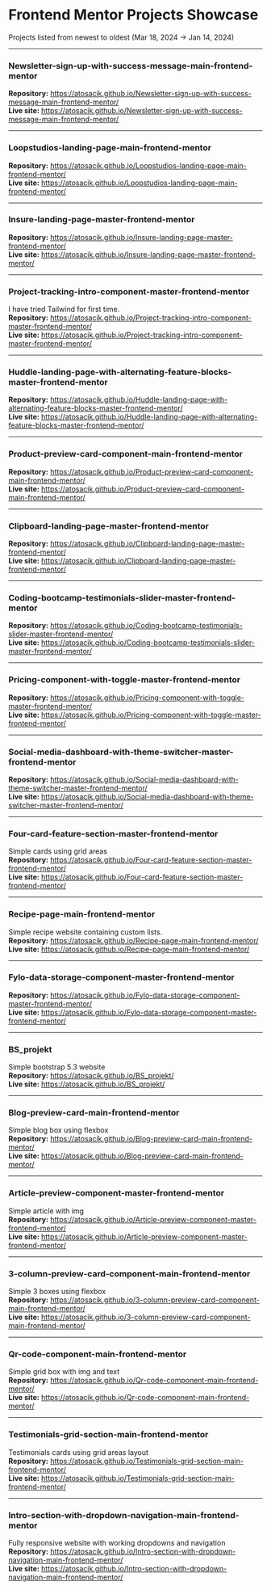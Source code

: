 # Frontend Mentor Projects Showcase

Projects listed from newest to oldest (Mar 18, 2024 → Jan 14, 2024)

---

### Newsletter-sign-up-with-success-message-main-frontend-mentor  
**Repository:** https://atosacik.github.io/Newsletter-sign-up-with-success-message-main-frontend-mentor/  
**Live site:** https://atosacik.github.io/Newsletter-sign-up-with-success-message-main-frontend-mentor/

---

### Loopstudios-landing-page-main-frontend-mentor  
**Repository:** https://atosacik.github.io/Loopstudios-landing-page-main-frontend-mentor/  
**Live site:** https://atosacik.github.io/Loopstudios-landing-page-main-frontend-mentor/

---

### Insure-landing-page-master-frontend-mentor  
**Repository:** https://atosacik.github.io/Insure-landing-page-master-frontend-mentor/  
**Live site:** https://atosacik.github.io/Insure-landing-page-master-frontend-mentor/

---

### Project-tracking-intro-component-master-frontend-mentor  
I have tried Tailwind for first time.  
**Repository:** https://atosacik.github.io/Project-tracking-intro-component-master-frontend-mentor/  
**Live site:** https://atosacik.github.io/Project-tracking-intro-component-master-frontend-mentor/

---

### Huddle-landing-page-with-alternating-feature-blocks-master-frontend-mentor  
**Repository:** https://atosacik.github.io/Huddle-landing-page-with-alternating-feature-blocks-master-frontend-mentor/  
**Live site:** https://atosacik.github.io/Huddle-landing-page-with-alternating-feature-blocks-master-frontend-mentor/

---

### Product-preview-card-component-main-frontend-mentor  
**Repository:** https://atosacik.github.io/Product-preview-card-component-main-frontend-mentor/  
**Live site:** https://atosacik.github.io/Product-preview-card-component-main-frontend-mentor/

---

### Clipboard-landing-page-master-frontend-mentor  
**Repository:** https://atosacik.github.io/Clipboard-landing-page-master-frontend-mentor/  
**Live site:** https://atosacik.github.io/Clipboard-landing-page-master-frontend-mentor/

---

### Coding-bootcamp-testimonials-slider-master-frontend-mentor  
**Repository:** https://atosacik.github.io/Coding-bootcamp-testimonials-slider-master-frontend-mentor/  
**Live site:** https://atosacik.github.io/Coding-bootcamp-testimonials-slider-master-frontend-mentor/

---

### Pricing-component-with-toggle-master-frontend-mentor  
**Repository:** https://atosacik.github.io/Pricing-component-with-toggle-master-frontend-mentor/  
**Live site:** https://atosacik.github.io/Pricing-component-with-toggle-master-frontend-mentor/

---

### Social-media-dashboard-with-theme-switcher-master-frontend-mentor  
**Repository:** https://atosacik.github.io/Social-media-dashboard-with-theme-switcher-master-frontend-mentor/  
**Live site:** https://atosacik.github.io/Social-media-dashboard-with-theme-switcher-master-frontend-mentor/

---

### Four-card-feature-section-master-frontend-mentor  
Simple cards using grid areas  
**Repository:** https://atosacik.github.io/Four-card-feature-section-master-frontend-mentor/  
**Live site:** https://atosacik.github.io/Four-card-feature-section-master-frontend-mentor/

---

### Recipe-page-main-frontend-mentor  
Simple recipe website containing custom lists.  
**Repository:** https://atosacik.github.io/Recipe-page-main-frontend-mentor/  
**Live site:** https://atosacik.github.io/Recipe-page-main-frontend-mentor/

---

### Fylo-data-storage-component-master-frontend-mentor  
**Repository:** https://atosacik.github.io/Fylo-data-storage-component-master-frontend-mentor/  
**Live site:** https://atosacik.github.io/Fylo-data-storage-component-master-frontend-mentor/

---

### BS_projekt  
Simple bootstrap 5.3 website  
**Repository:** https://atosacik.github.io/BS_projekt/  
**Live site:** https://atosacik.github.io/BS_projekt/

---

### Blog-preview-card-main-frontend-mentor  
Simple blog box using flexbox  
**Repository:** https://atosacik.github.io/Blog-preview-card-main-frontend-mentor/  
**Live site:** https://atosacik.github.io/Blog-preview-card-main-frontend-mentor/

---

### Article-preview-component-master-frontend-mentor  
Simple article with img  
**Repository:** https://atosacik.github.io/Article-preview-component-master-frontend-mentor/  
**Live site:** https://atosacik.github.io/Article-preview-component-master-frontend-mentor/

---

### 3-column-preview-card-component-main-frontend-mentor  
Simple 3 boxes using flexbox  
**Repository:** https://atosacik.github.io/3-column-preview-card-component-main-frontend-mentor/  
**Live site:** https://atosacik.github.io/3-column-preview-card-component-main-frontend-mentor/

---

### Qr-code-component-main-frontend-mentor  
Simple grid box with img and text  
**Repository:** https://atosacik.github.io/Qr-code-component-main-frontend-mentor/  
**Live site:** https://atosacik.github.io/Qr-code-component-main-frontend-mentor/

---

### Testimonials-grid-section-main-frontend-mentor  
Testimonials cards using grid areas layout  
**Repository:** https://atosacik.github.io/Testimonials-grid-section-main-frontend-mentor/  
**Live site:** https://atosacik.github.io/Testimonials-grid-section-main-frontend-mentor/

---

### Intro-section-with-dropdown-navigation-main-frontend-mentor  
Fully responsive website with working dropdowns and navigation  
**Repository:** https://atosacik.github.io/Intro-section-with-dropdown-navigation-main-frontend-mentor/  
**Live site:** https://atosacik.github.io/Intro-section-with-dropdown-navigation-main-frontend-mentor/
